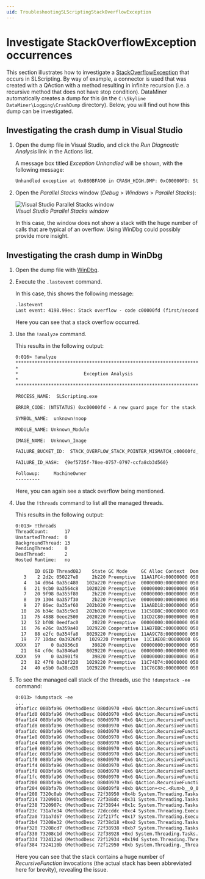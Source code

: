 ```yaml
---
uid: TroubleshootingSLScriptingStackOverflowException
---
```


# Investigate StackOverflowException occurrences

This section illustrates how to investigate a [StackOverflowException](https://learn.microsoft.com/en-us/dotnet/api/system.stackoverflowexception?view=netframework-4.8.1) that occurs in SLScripting. By way of example, a connector is used that was created with a QAction with a method resulting in infinite recursion (i.e. a recursive method that does not have stop condition). DataMiner automatically creates a dump for this (in the `C:\Skyline DataMiner\Logging\CrashDump` directory). Below, you will find out how this dump can be investigated.

## Investigating the crash dump in Visual Studio

1. Open the dump file in Visual Studio, and click the *Run Diagnostic Analysis* link in the Actions list.

   A message box titled *Exception Unhandled* will be shown, with the following message:

   ```txt
   Unhandled exception at 0x080BFA90 in CRASH_HIGH.DMP: 0xC00000FD: Stack overflow (parameters: 0x00000001, 0x0FA32FFC).
   ```

1. Open the *Parallel Stacks* window (*Debug* > *Windows* > *Parallel Stacks*):

   ![Visual Studio Parallel Stacks window](~/develop/images/VisualStudioParallelStacksWindow.png)<br>*Visual Studio Parallel Stacks window*

   In this case, the window does not show a stack with the huge number of calls that are typical of an overflow. Using WinDbg could possibly provide more insight.

## Investigating the crash dump in WinDbg

1. Open the dump file with [WinDbg](xref:WinDbg).

1. Execute the `.lastevent` command.

   In this case, this shows the following message:

   ```txt
   .lastevent
   Last event: 4198.99ec: Stack overflow - code c00000fd (first/second chance not available)
   ```

   Here you can see that a stack overflow occurred.

1. Use the `!analyze` command.

   This results in the following output:

   ```txt
   0:016> !analyze
   *******************************************************************************
   *                                                                             *
   *                        Exception Analysis                                   *
   *                                                                             *
   *******************************************************************************

   PROCESS_NAME:  SLScripting.exe

   ERROR_CODE: (NTSTATUS) 0xc00000fd - A new guard page for the stack cannot be created.

   SYMBOL_NAME:  unknown!noop

   MODULE_NAME: Unknown_Module

   IMAGE_NAME:  Unknown_Image

   FAILURE_BUCKET_ID:  STACK_OVERFLOW_STACK_POINTER_MISMATCH_c00000fd_unknown!noop

   FAILURE_ID_HASH:  {9ef5735f-78ee-0757-0797-ccfa8cb3d560}

   Followup:     MachineOwner
   ---------
   ```

   Here, you can again see a stack overflow being mentioned.

1. Use the `!threads` command to list all the managed threads.

   This results in the following output:

   ```txt
   0:013> !threads
   ThreadCount:      17
   UnstartedThread:  0
   BackgroundThread: 13
   PendingThread:    0
   DeadThread:       2
   Hosted Runtime:   no
                                                                            Lock  
          ID OSID ThreadOBJ    State GC Mode     GC Alloc Context  Domain   Count Apt Exception
      3    2 2d2c 050227e8     2b220 Preemptive  11AA1FC4:00000000 0500f4b0 0     MTA (Finalizer) 
      4   14 d064 0a35c480   102a220 Preemptive  00000000:00000000 0500f4b0 0     MTA (Threadpool Worker) 
      6   21 9cb0 0a3564c8   1020220 Preemptive  00000000:00000000 0500f4b0 0     Ukn (Threadpool Worker) 
      7   20 9f98 0a355f80     2b220 Preemptive  00000000:00000000 0500f4b0 0     MTA 
      8   19 1304 0a357f30     2b220 Preemptive  00000000:00000000 0500f4b0 0     MTA 
      9   27 86ec 0a35af60   202b020 Preemptive  11AABD18:00000000 0500f4b0 0     MTA 
     10   26 b34c 0a35c9c8   202b020 Preemptive  11C58D8C:00000000 0500f4b0 0     MTA 
     11   75 4888 0eee2500   2020220 Preemptive  11CD2C80:00000000 0500f4b0 0     Ukn 
     12   52 bf08 0eedfac0     20220 Preemptive  00000000:00000000 0500f4b0 0     Ukn 
     16   76 e26c 0a359a40   1029220 Cooperative 11AB7BBC:00000000 0500f4b0 0     MTA (Threadpool Worker) 
     17   88 e2fc 0a354fa8   8029220 Preemptive  11AA9C78:00000000 0500f4b0 0     MTA (Threadpool Completion Port) 
     19   77 10dac 0a3926f0   1029220 Preemptive  11C1AE08:00000000 0500f4b0 0     MTA (Threadpool Worker) 
   XXXX   17    0 0a3936c8     39820 Preemptive  00000000:00000000 0500f4b0 0     Ukn 
     21   64 cf0c 0a3946a0   8029220 Preemptive  00000000:00000000 0500f4b0 0     MTA (Threadpool Completion Port) 
   XXXX   59    0 0a3901f8     39820 Preemptive  00000000:00000000 0500f4b0 0     Ukn 
     23   82 47f8 0a38f220   1029220 Preemptive  11C74D74:00000000 0500f4b0 0     MTA (Threadpool Worker) 
     24   40 e5b0 0a38cd28   1029220 Preemptive  11C76C88:00000000 0500f4b0 0     MTA (Threadpool Worker) 
   ```

1. To see the managed call stack of the threads, use the `!dumpstack -ee` command:

   ```txt
   0:013> !dumpstack -ee
   ...
   0faaf1cc 080bfa96 (MethodDesc 080d0970 +0x6 QAction.RecursiveFunction(Int32))
   0faaf1d0 080bfa96 (MethodDesc 080d0970 +0x6 QAction.RecursiveFunction(Int32))
   0faaf1d4 080bfa96 (MethodDesc 080d0970 +0x6 QAction.RecursiveFunction(Int32))
   0faaf1d8 080bfa96 (MethodDesc 080d0970 +0x6 QAction.RecursiveFunction(Int32))
   0faaf1dc 080bfa96 (MethodDesc 080d0970 +0x6 QAction.RecursiveFunction(Int32))
   0faaf1e0 080bfa96 (MethodDesc 080d0970 +0x6 QAction.RecursiveFunction(Int32))
   0faaf1e4 080bfa96 (MethodDesc 080d0970 +0x6 QAction.RecursiveFunction(Int32))
   0faaf1e8 080bfa96 (MethodDesc 080d0970 +0x6 QAction.RecursiveFunction(Int32))
   0faaf1ec 080bfa96 (MethodDesc 080d0970 +0x6 QAction.RecursiveFunction(Int32))
   0faaf1f0 080bfa96 (MethodDesc 080d0970 +0x6 QAction.RecursiveFunction(Int32))
   0faaf1f4 080bfa96 (MethodDesc 080d0970 +0x6 QAction.RecursiveFunction(Int32))
   0faaf1f8 080bfa96 (MethodDesc 080d0970 +0x6 QAction.RecursiveFunction(Int32))
   0faaf1fc 080bfa96 (MethodDesc 080d0970 +0x6 QAction.RecursiveFunction(Int32))
   0faaf200 080bfa96 (MethodDesc 080d0970 +0x6 QAction.RecursiveFunction(Int32))
   0faaf204 080bfa7b (MethodDesc 080d09f8 +0xb QAction+<>c.<Run>b__0_0())
   0faaf208 7320c0ab (MethodDesc 72f38950 +0x4b System.Threading.Tasks.Task.InnerInvoke())
   0faaf214 732090b1 (MethodDesc 72f388dc +0x31 System.Threading.Tasks.Task.Execute())
   0faaf238 7320907c (MethodDesc 72f38944 +0x1c System.Threading.Tasks.Task.ExecutionContextCallback(System.Object))
   0faaf23c 731a7e34 (MethodDesc 72dccddc +0xc4 System.Threading.ExecutionContext.RunInternal(System.Threading.ExecutionContext, System.Threading.ContextCallback, System.Object, Boolean))
   0faaf2a0 731a7d67 (MethodDesc 72f217fc +0x17 System.Threading.ExecutionContext.Run(System.Threading.ExecutionContext, System.Threading.ContextCallback, System.Object, Boolean))
   0faaf2b4 73208e32 (MethodDesc 72f38d18 +0xe2 System.Threading.Tasks.Task.ExecuteWithThreadLocal(System.Threading.Tasks.Task ByRef))
   0faaf320 73208cd7 (MethodDesc 72f38938 +0xb7 System.Threading.Tasks.Task.ExecuteEntry(Boolean))
   0faaf330 73208c1d (MethodDesc 72f38928 +0xd System.Threading.Tasks.Task.System.Threading.IThreadPoolWorkItem.ExecuteWorkItem())
   0faaf334 732412ad (MethodDesc 72f12934 +0x19d System.Threading.ThreadPoolWorkQueue.Dispatch())
   0faaf384 7324110b (MethodDesc 72f12950 +0xb System.Threading._ThreadPoolWaitCallback.PerformWaitCallback())
   ```

   Here you can see that the stack contains a huge number of *RecursiveFunction* invocations (the actual stack has been abbreviated here for brevity), revealing the issue.
